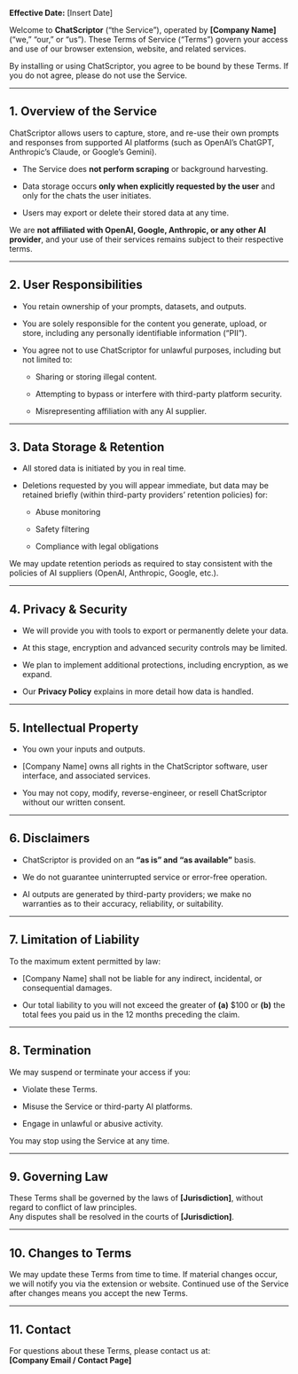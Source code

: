 
**Effective Date:** [Insert Date]

Welcome to **ChatScriptor** (“the Service”), operated by **[Company Name]** (“we,” “our,” or “us”). These Terms of Service (“Terms”) govern your access and use of our browser extension, website, and related services.

By installing or using ChatScriptor, you agree to be bound by these Terms. If you do not agree, please do not use the Service.

---

## 1. Overview of the Service

ChatScriptor allows users to capture, store, and re-use their own prompts and responses from supported AI platforms (such as OpenAI’s ChatGPT, Anthropic’s Claude, or Google’s Gemini).

- The Service does **not perform scraping** or background harvesting.
    
- Data storage occurs **only when explicitly requested by the user** and only for the chats the user initiates.
    
- Users may export or delete their stored data at any time.
    

We are **not affiliated with OpenAI, Google, Anthropic, or any other AI provider**, and your use of their services remains subject to their respective terms.

---

## 2. User Responsibilities

- You retain ownership of your prompts, datasets, and outputs.
    
- You are solely responsible for the content you generate, upload, or store, including any personally identifiable information (“PII”).
    
- You agree not to use ChatScriptor for unlawful purposes, including but not limited to:
    
    - Sharing or storing illegal content.
        
    - Attempting to bypass or interfere with third-party platform security.
        
    - Misrepresenting affiliation with any AI supplier.
        

---

## 3. Data Storage & Retention

- All stored data is initiated by you in real time.
    
- Deletions requested by you will appear immediate, but data may be retained briefly (within third-party providers’ retention policies) for:
    
    - Abuse monitoring
        
    - Safety filtering
        
    - Compliance with legal obligations
        

We may update retention periods as required to stay consistent with the policies of AI suppliers (OpenAI, Anthropic, Google, etc.).

---

## 4. Privacy & Security

- We will provide you with tools to export or permanently delete your data.
    
- At this stage, encryption and advanced security controls may be limited.
    
- We plan to implement additional protections, including encryption, as we expand.
    
- Our **Privacy Policy** explains in more detail how data is handled.
    

---

## 5. Intellectual Property

- You own your inputs and outputs.
    
- [Company Name] owns all rights in the ChatScriptor software, user interface, and associated services.
    
- You may not copy, modify, reverse-engineer, or resell ChatScriptor without our written consent.
    

---

## 6. Disclaimers

- ChatScriptor is provided on an **“as is” and “as available”** basis.
    
- We do not guarantee uninterrupted service or error-free operation.
    
- AI outputs are generated by third-party providers; we make no warranties as to their accuracy, reliability, or suitability.
    

---

## 7. Limitation of Liability

To the maximum extent permitted by law:

- [Company Name] shall not be liable for any indirect, incidental, or consequential damages.
    
- Our total liability to you will not exceed the greater of **(a)** $100 or **(b)** the total fees you paid us in the 12 months preceding the claim.
    

---

## 8. Termination

We may suspend or terminate your access if you:

- Violate these Terms.
    
- Misuse the Service or third-party AI platforms.
    
- Engage in unlawful or abusive activity.
    

You may stop using the Service at any time.

---

## 9. Governing Law

These Terms shall be governed by the laws of **[Jurisdiction]**, without regard to conflict of law principles.  
Any disputes shall be resolved in the courts of **[Jurisdiction]**.

---

## 10. Changes to Terms

We may update these Terms from time to time. If material changes occur, we will notify you via the extension or website. Continued use of the Service after changes means you accept the new Terms.

---

## 11. Contact

For questions about these Terms, please contact us at:  
**[Company Email / Contact Page]**